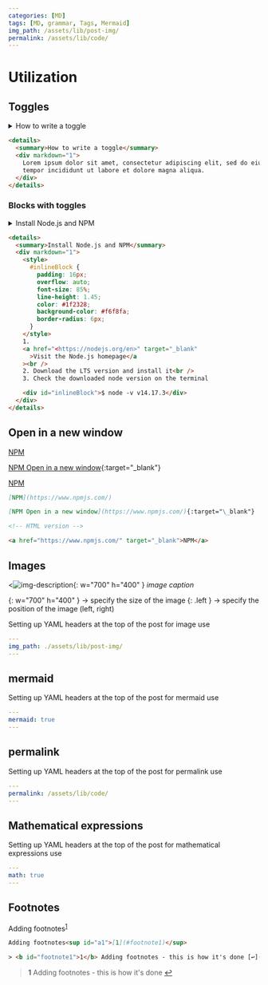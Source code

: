 ```yaml
---
categories: [MD]
tags: [MD, grammar, Tags, Mermaid]
img_path: /assets/lib/post-img/
permalink: /assets/lib/code/
---
```


# Utilization

## Toggles

<details>
  <summary>How to write a toggle</summary>
  <div markdown="1">
    Lorem ipsum dolor sit amet, consectetur adipiscing elit, sed do eiusmod
    tempor incididunt ut labore et dolore magna aliqua.
  </div>
</details>

```html
<details>
  <summary>How to write a toggle</summary>
  <div markdown="1">
    Lorem ipsum dolor sit amet, consectetur adipiscing elit, sed do eiusmod
    tempor incididunt ut labore et dolore magna aliqua.
  </div>
</details>
```

### Blocks with toggles

<details>
  <summary>Install Node.js and NPM</summary>
  <div markdown="1">
    <style>
      #inlineBlock {
        padding: 16px;
        overflow: auto;
        font-size: 85%;
        line-height: 1.45;
        color: #1f2328;
        background-color: #f6f8fa;
        border-radius: 6px;
      }
    </style>
    1.
    <a href="<https://nodejs.org/en>" target="_blank"
      >Visit the Node.js homepage</a
    ><br/>
    2. Download the LTS version and install it<br/>
    3. Check the downloaded node version on the terminal

    <div id="inlineBlock">$ node -v v14.17.3</div>

  </div>
</details>

```html
<details>
  <summary>Install Node.js and NPM</summary>
  <div markdown="1">
    <style>
      #inlineBlock {
        padding: 16px;
        overflow: auto;
        font-size: 85%;
        line-height: 1.45;
        color: #1f2328;
        background-color: #f6f8fa;
        border-radius: 6px;
      }
    </style>
    1.
    <a href="<https://nodejs.org/en>" target="_blank"
      >Visit the Node.js homepage</a
    ><br />
    2. Download the LTS version and install it<br />
    3. Check the downloaded node version on the terminal

    <div id="inlineBlock">$ node -v v14.17.3</div>
  </div>
</details>
```

## Open in a new window

[NPM](https://www.npmjs.com/)

[NPM Open in a new window](https://www.npmjs.com/){:target="\_blank"}

<a href="https://www.npmjs.com/" target="_blank">NPM</a>

```md
[NPM](https://www.npmjs.com/)

[NPM Open in a new window](https://www.npmjs.com/){:target="\_blank"}

<!-- HTML version -->

<a href="https://www.npmjs.com/" target="_blank">NPM</a>
```

## Images

<![img-description](1.png){: w="700" h="400" }
_image caption_

{: w="700" h="400" } -> specify the size of the image
{: .left } -> specify the position of the image (left, right)

Setting up YAML headers at the top of the post for image use

```yml
---
img_path: ./assets/lib/post-img/
---
```

## mermaid

Setting up YAML headers at the top of the post for mermaid use

```yml
---
mermaid: true
---
```

## permalink

Setting up YAML headers at the top of the post for permalink use

```yml
---
permalink: /assets/lib/code/
---
```

## Mathematical expressions

Setting up YAML headers at the top of the post for mathematical expressions use

```yml
---
math: true
---
```

## Footnotes

Adding footnotes<sup id="a1">[1](#footnote1)</sup>

```md
Adding footnotes<sup id="a1">[1](#footnote1)</sup>
```

```html
> <b id="footnote1">1</b> Adding footnotes - this is how it's done [↩](#a1)
```

> <b id="footnote1">1</b> Adding footnotes - this is how it's done [↩](#a1)
